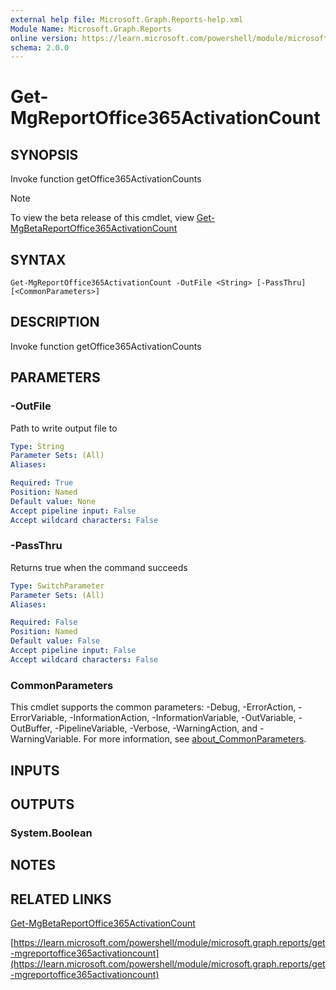 ```yaml
---
external help file: Microsoft.Graph.Reports-help.xml
Module Name: Microsoft.Graph.Reports
online version: https://learn.microsoft.com/powershell/module/microsoft.graph.reports/get-mgreportoffice365activationcount
schema: 2.0.0
---
```


# Get-MgReportOffice365ActivationCount

## SYNOPSIS
Invoke function getOffice365ActivationCounts

> [!NOTE]
> To view the beta release of this cmdlet, view [Get-MgBetaReportOffice365ActivationCount](/powershell/module/Microsoft.Graph.Beta.Reports/Get-MgBetaReportOffice365ActivationCount?view=graph-powershell-beta)

## SYNTAX

```
Get-MgReportOffice365ActivationCount -OutFile <String> [-PassThru] [<CommonParameters>]
```

## DESCRIPTION
Invoke function getOffice365ActivationCounts

## PARAMETERS

### -OutFile
Path to write output file to

```yaml
Type: String
Parameter Sets: (All)
Aliases:

Required: True
Position: Named
Default value: None
Accept pipeline input: False
Accept wildcard characters: False
```

### -PassThru
Returns true when the command succeeds

```yaml
Type: SwitchParameter
Parameter Sets: (All)
Aliases:

Required: False
Position: Named
Default value: False
Accept pipeline input: False
Accept wildcard characters: False
```

### CommonParameters
This cmdlet supports the common parameters: -Debug, -ErrorAction, -ErrorVariable, -InformationAction, -InformationVariable, -OutVariable, -OutBuffer, -PipelineVariable, -Verbose, -WarningAction, and -WarningVariable. For more information, see [about_CommonParameters](http://go.microsoft.com/fwlink/?LinkID=113216).

## INPUTS

## OUTPUTS

### System.Boolean
## NOTES

## RELATED LINKS
[Get-MgBetaReportOffice365ActivationCount](/powershell/module/Microsoft.Graph.Beta.Reports/Get-MgBetaReportOffice365ActivationCount?view=graph-powershell-beta)

[https://learn.microsoft.com/powershell/module/microsoft.graph.reports/get-mgreportoffice365activationcount](https://learn.microsoft.com/powershell/module/microsoft.graph.reports/get-mgreportoffice365activationcount)



